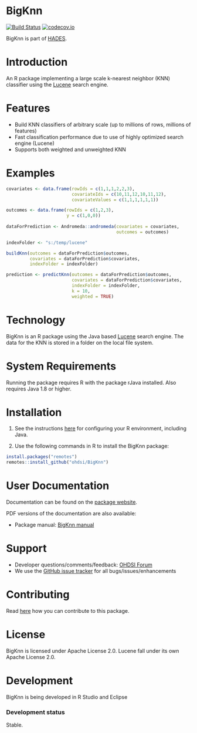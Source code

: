 BigKnn
======

[![Build Status](https://github.com/OHDSI/BigKnn/workflows/R-CMD-check/badge.svg)](https://github.com/OHDSI/BigKnn/actions?query=workflow%3AR-CMD-check)
[![codecov.io](https://codecov.io/github/OHDSI/BigKnn/coverage.svg?branch=main)](https://codecov.io/github/OHDSI/BigKnn?branch=main)

BigKnn is part of [HADES](https://ohdsi.github.io/Hades).

Introduction
============
An R package implementing a large scale k-nearest neighbor (KNN) classifier using the [Lucene](https://lucene.apache.org/) search engine.

Features
========
- Build KNN classifiers of arbitrary scale (up to millions of rows, millions of features)
- Fast classification performance due to use of highly optimized search engine (Lucene)
- Supports both weighted and unweighted KNN

Examples
========
```r
covariates <- data.frame(rowIds = c(1,1,1,2,2,3),
                         covariateIds = c(10,11,12,10,11,12),
                         covariateValues = c(1,1,1,1,1,1))

outcomes <- data.frame(rowIds = c(1,2,3),
                       y = c(1,0,0))
					   
dataForPrediction <- Andromeda::andromeda(covariates = covariates, 
                                          outcomes = outcomes)

indexFolder <- "s:/temp/lucene"

buildKnn(outcomes = dataForPrediction$outcomes,
         covariates = dataForPrediction$covariates,
         indexFolder = indexFolder)

prediction <- predictKnn(outcomes = dataForPrediction$outcomes,
                         covariates = dataForPrediction$covariates,
                         indexFolder = indexFolder,
                         k = 10,
                         weighted = TRUE)
```

Technology
============
BigKnn is an R package using the Java based [Lucene](https://lucene.apache.org/) search engine. The data for the KNN is stored in a folder on the local file system.

System Requirements
===================
Running the package requires R with the package rJava installed. Also requires Java 1.8 or higher.

Installation
=============

1. See the instructions [here](https://ohdsi.github.io/Hades/rSetup.html) for configuring your R environment, including Java.

2. Use the following commands in R to install the BigKnn package:

  ```r
  install.packages("remotes")
  remotes::install_github("ohdsi/BigKnn")
  ```

User Documentation
==================
Documentation can be found on the [package website](https://ohdsi.github.io/BigKnn).

PDF versions of the documentation are also available:
* Package manual: [BigKnn manual](https://raw.githubusercontent.com/OHDSI/BigKnn/main/extras/BigKnn.pdf) 

Support
=======
* Developer questions/comments/feedback: <a href="http://forums.ohdsi.org/c/developers">OHDSI Forum</a>
* We use the <a href="https://github.com/OHDSI/BigKnn/issues">GitHub issue tracker</a> for all bugs/issues/enhancements

Contributing
============
Read [here](https://ohdsi.github.io/Hades/contribute.html) how you can contribute to this package.

License
=======
BigKnn is licensed under Apache License 2.0. Lucene fall under its own Apache License 2.0.

Development
===========
BigKnn is being developed in R Studio and Eclipse

### Development status

Stable.
